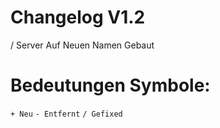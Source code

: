 # Changelog V1.2
/ Server Auf Neuen Namen Gebaut
# Bedeutungen Symbole:
`+ Neu`
`- Entfernt`
`/ Gefixed`

